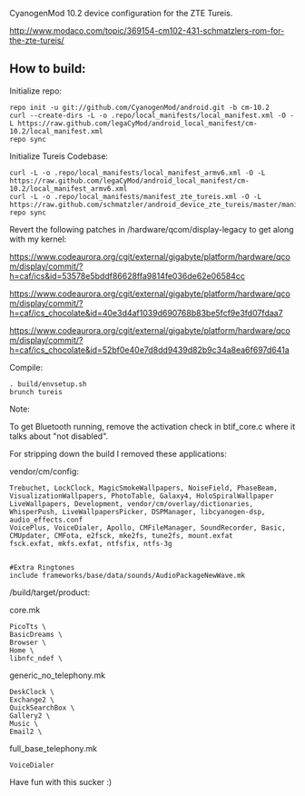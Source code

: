 CyanogenMod 10.2 device configuration for the ZTE Tureis.

http://www.modaco.com/topic/369154-cm102-431-schmatzlers-rom-for-the-zte-tureis/

How to build:
-------------

Initialize repo:

    repo init -u git://github.com/CyanogenMod/android.git -b cm-10.2
    curl --create-dirs -L -o .repo/local_manifests/local_manifest.xml -O -L https://raw.github.com/legaCyMod/android_local_manifest/cm-10.2/local_manifest.xml
    repo sync

Initialize Tureis Codebase:

    curl -L -o .repo/local_manifests/local_manifest_armv6.xml -O -L https://raw.github.com/legaCyMod/android_local_manifest/cm-10.2/local_manifest_armv6.xml
    curl -L -o .repo/local_manifests/manifest_zte_tureis.xml -O -L https://raw.github.com/schmatzler/android_device_zte_tureis/master/manifest_zte_tureis.xml
    repo sync

Revert the following patches in /hardware/qcom/display-legacy to get along with my kernel:

https://www.codeaurora.org/cgit/external/gigabyte/platform/hardware/qcom/display/commit/?h=caf/ics&id=53578e5bddf86628ffa9814fe036de62e06584cc

https://www.codeaurora.org/cgit/external/gigabyte/platform/hardware/qcom/display/commit/?h=caf/ics_chocolate&id=40e3d4af1039d690768b83be5fcf9e3fd07fdaa7

https://www.codeaurora.org/cgit/external/gigabyte/platform/hardware/qcom/display/commit/?h=caf/ics_chocolate&id=52bf0e40e7d8dd9439d82b9c34a8ea6f697d641a

Compile:

    . build/envsetup.sh
    brunch tureis

Note:

To get Bluetooth running, remove the activation check in btif_core.c where it talks about "not disabled".

For stripping down the build I removed these applications:

vendor/cm/config:

    Trebuchet, LockClock, MagicSmokeWallpapers, NoiseField, PhaseBeam, VisualizationWallpapers, PhotoTable, Galaxy4, HoloSpiralWallpaper
    LiveWallpapers, Development, vendor/cm/overlay/dictionaries, WhisperPush, LiveWallpapersPicker, DSPManager, libcyanogen-dsp, audio_effects.conf
    VoicePlus, VoiceDialer, Apollo, CMFileManager, SoundRecorder, Basic, CMUpdater, CMFota, e2fsck, mke2fs, tune2fs, mount.exfat
    fsck.exfat, mkfs.exfat, ntfsfix, ntfs-3g

    
    #Extra Ringtones
    include frameworks/base/data/sounds/AudioPackageNewWave.mk


/build/target/product:

core.mk

    PicoTts \
    BasicDreams \
    Browser \
    Home \
    libnfc_ndef \

generic_no_telephony.mk

    DeskClock \
    Exchange2 \
    QuickSearchBox \
    Gallery2 \
    Music \
    Email2 \

full_base_telephony.mk

    VoiceDialer

Have fun with this sucker :)